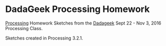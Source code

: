 # DadaGeek Processing Homework

[Processing](http://www.processing.org) Homework Sketches from the [Dadageek](http://www.dadageek.com/) Sept 22 - Nov 3, 2016 Processing Class.

Sketches created in Processing 3.2.1.